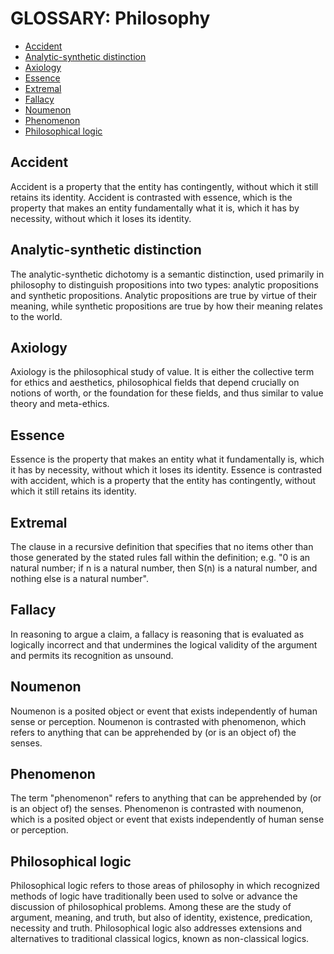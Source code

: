 # GLOSSARY: Philosophy

<!-- TOC -->

- [Accident](#accident)
- [Analytic-synthetic distinction](#analytic-synthetic-distinction)
- [Axiology](#axiology)
- [Essence](#essence)
- [Extremal](#extremal)
- [Fallacy](#fallacy)
- [Noumenon](#noumenon)
- [Phenomenon](#phenomenon)
- [Philosophical logic](#philosophical-logic)

<!-- /TOC -->


## Accident
Accident is a property that the entity has contingently, without which it still retains its identity. Accident is contrasted with essence, which is the property that makes an entity fundamentally what it is, which it has by necessity, without which it loses its identity. 

## Analytic-synthetic distinction
The analytic-synthetic dichotomy is a semantic distinction, used primarily in philosophy to distinguish propositions into two types: analytic propositions and synthetic propositions. Analytic propositions are true by virtue of their meaning, while synthetic propositions are true by how their meaning relates to the world.

## Axiology
Axiology is the philosophical study of value. It is either the collective term for ethics and aesthetics, philosophical fields that depend crucially on notions of worth, or the foundation for these fields, and thus similar to value theory and meta-ethics.

## Essence
Essence is the property that makes an entity what it fundamentally is, which it has by necessity, without which it loses its identity. Essence is contrasted with accident, which is a property that the entity has contingently, without which it still retains its identity.

## Extremal
The clause in a recursive definition that specifies that no items other than those generated by the stated rules fall within the definition; e.g. "0 is an natural number; if n is a natural number, then S(n) is a natural number, and nothing else is a natural number".

## Fallacy
In reasoning to argue a claim, a fallacy is reasoning that is evaluated as logically incorrect and that undermines the logical validity of the argument and permits its recognition as unsound.

## Noumenon
Noumenon is a posited object or event that exists independently of human sense or perception. Noumenon is contrasted with phenomenon, which refers to anything that can be apprehended by (or is an object of) the senses.

## Phenomenon
The term "phenomenon" refers to anything that can be apprehended by (or is an object of) the senses. Phenomenon is contrasted with noumenon, which is a posited object or event that exists independently of human sense or perception.

## Philosophical logic
Philosophical logic refers to those areas of philosophy in which recognized methods of logic have traditionally been used to solve or advance the discussion of philosophical problems. Among these are the study of argument, meaning, and truth, but also of identity, existence, predication, necessity and truth. Philosophical logic also addresses extensions and alternatives to traditional classical logics, known as non-classical logics.
